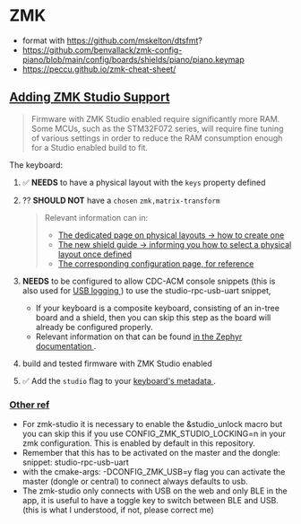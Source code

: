 # ZMK

- format with https://github.com/mskelton/dtsfmt?
- https://github.com/benvallack/zmk-config-piano/blob/main/config/boards/shields/piano/piano.keymap
- https://peccu.github.io/zmk-cheat-sheet/

## [Adding ZMK Studio Support](https://zmk.dev/docs/features/studio#adding-zmk-studio-support-to-a-keyboard)

> Firmware with ZMK Studio enabled require significantly more RAM. Some MCUs, such as the STM32F072 series, will require fine tuning of various settings in order to reduce the RAM consumption enough for a Studio enabled build to fit.

The keyboard:

1. ✅ **NEEDS** to have a physical layout with the `keys` property defined
2. ?? **SHOULD NOT** have a `chosen` `zmk,matrix-transform`

   > Relevant information can in:
   >
   > - [The dedicated page on physical layouts -> how to create one](https://zmk.dev/docs/development/hardware-integration/physical-layouts)
   > - [The new shield guide -> informing you how to select a physical layout once defined](https://zmk.dev/docs/development/hardware-integration/new-shield)
   > - [The corresponding configuration page, for reference](https://zmk.dev/docs/config/layout#physical-layout)

3. **NEEDS** to be configured to allow CDC-ACM console snippets (this is also used for [ USB logging ](https://zmk.dev/docs/development/usb-logging)) to use the studio-rpc-usb-uart snippet,

   - If your keyboard is a composite keyboard, consisting of an in-tree board and a shield, then you can skip this step as the board will already be configured properly.
   - Relevant information on that can be found [ in the Zephyr documentation ](https://docs.zephyrproject.org/3.5.0/snippets/cdc-acm-console/README.html).

4. build and tested firmware with ZMK Studio enabled
5. ✅ Add the `studio` flag to your [ keyboard's metadata ](https://zmk.dev/docs/development/hardware-integration/hardware-metadata-files#features).

### [Other ref](https://github.com/mctechnology17/zmk-config?tab=readme-ov-file#zmk-studio)

- For zmk-studio it is necessary to enable the &studio_unlock macro but you can skip this if you use CONFIG_ZMK_STUDIO_LOCKING=n in your zmk configuration. This is enabled by default in this repository.
- Remember that this has to be activated on the master and the dongle: snippet: studio-rpc-usb-uart
- with the cmake-args: -DCONFIG_ZMK_USB=y flag you can activate the master (dongle or central) to connect always defaults to usb.
- The zmk-studio only connects with USB on the web and only BLE in the app, it is useful to have a toggle key to switch between BLE and USB. (this is what I understood, if not, please correct me)
